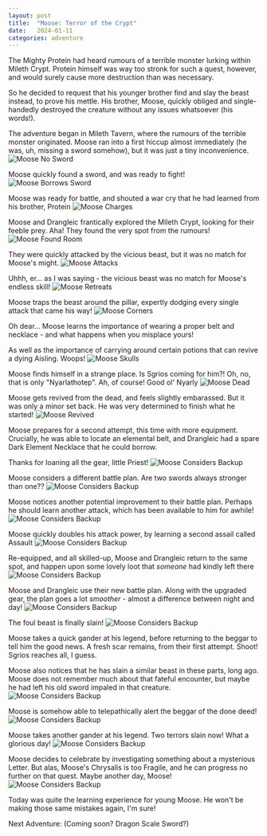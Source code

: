 ```yaml
---
layout: post
title:  "Moose: Terror of the Crypt"
date:   2024-01-11
categories: adventure
---
```


The Mighty Protein had heard rumours of a terrible monster lurking within Mileth Crypt. Protein himself was way too stronk for such a quest, however, and would surely cause more destruction than was necessary.

So he decided to request that his younger brother find and slay the beast instead, to prove his mettle. His brother, Moose, quickly obliged and single-handedly destroyed the creature without any issues whatsoever (his words!).

The adventure began in Mileth Tavern, where the rumours of the terrible monster originated. Moose ran into a first hiccup almost immediately (he was, uh, missing a sword somehow), but it was just a tiny inconvenience.
![Moose No Sword](/public/images/adventures/crypt-terror-moose/moose-no-sword.png)

Moose quickly found a sword, and was ready to fight!
![Moose Borrows Sword](/public/images/adventures/crypt-terror-moose/moose-gets-sword.png)

Moose was ready for battle, and shouted a war cry that he had learned from his brother, Protein
![Moose Charges](/public/images/adventures/crypt-terror-moose/moose-war-cry.png)

Moose and Drangleic frantically explored the Mileth Crypt, looking for their feeble prey. Aha! They found the very spot from the rumours!
![Moose Found Room](/public/images/adventures/crypt-terror-moose/moose-finds-room.png)

They were quickly attacked by the vicious beast, but it was no match for Moose's might.
![Moose Attacks](/public/images/adventures/crypt-terror-moose/moose-hurt.png)

Uhhh, er... as I was saying - the vicious beast was no match for Moose's endless skill!
![Moose Retreats](/public/images/adventures/crypt-terror-moose/moose-no-reds.png)

Moose traps the beast around the pillar, expertly dodging every single attack that came his way!
![Moose Corners](/public/images/adventures/crypt-terror-moose/moose-kiting.png)

Oh dear... Moose learns the importance of wearing a proper belt and necklace - and what happens when you misplace yours!

As well as the importance of carrying around certain potions that can revive a dying Aisling. Woops!
![Moose Skulls](/public/images/adventures/crypt-terror-moose/moose-skulling.png)

Moose finds himself in a strange place. Is Sgrios coming for him?! Oh, no, that is only "Nyarlathotep". Ah, of course! Good ol' Nyarly
![Moose Dead](/public/images/adventures/crypt-terror-moose/moose-dead.png)

Moose gets revived from the dead, and feels slightly embarassed. But it was only a minor set back. He was very determined to finish what he started!
![Moose Revived](/public/images/adventures/crypt-terror-moose/moose-revived.png)

Moose prepares for a second attempt, this time with more equipment. Crucially, he was able to locate an elemental belt, and Drangleic had a spare Dark Element Necklace that he could borrow.

Thanks for loaning all the gear, little Priest!
![Moose Considers Backup](/public/images/adventures/crypt-terror-moose/moose-gears-up.png)

Moose considers a different battle plan. Are two swords always stronger than one??
![Moose Considers Backup](/public/images/adventures/crypt-terror-moose/moose-battle-plan.png)

Moose notices another potential improvement to their battle plan. Perhaps he should learn another attack, which has been available to him for awhile!
![Moose Considers Backup](/public/images/adventures/crypt-terror-moose/moose-remembers-assault.png)

Moose quickly doubles his attack power, by learning a second assail called Assault
![Moose Considers Backup](/public/images/adventures/crypt-terror-moose/moose-learns-assault.png)

Re-equipped, and all skilled-up, Moose and Drangleic return to the same spot, and happen upon some lovely loot that _someone_ had kindly left there
![Moose Considers Backup](/public/images/adventures/crypt-terror-moose/moose-finds-loot.png)

Moose and Drangleic use their new battle plan. Along with the upgraded gear, the plan goes a lot _smoother_ - almost a difference between night and day!
![Moose Considers Backup](/public/images/adventures/crypt-terror-moose/moose-uses-battle-plan.png)

The foul beast is finally slain!
![Moose Considers Backup](/public/images/adventures/crypt-terror-moose/moose-success.png)

Moose takes a quick gander at his legend, before returning to the beggar to tell him the good news. A fresh scar remains, from their first attempt. Shoot! Sgrios reaches all, I guess.

Moose also notices that he has slain a similar beast in these parts, long ago. Moose does not remember much about that fateful encounter, but maybe he had left his old sword impaled in that creature.
![Moose Considers Backup](/public/images/adventures/crypt-terror-moose/moose-legend-before.png)

Moose is somehow able to telepathically alert the beggar of the done deed!
![Moose Considers Backup](/public/images/adventures/crypt-terror-moose/moose-finish-quest.png)

Moose takes another gander at his legend. Two terrors slain now! What a glorious day!
![Moose Considers Backup](/public/images/adventures/crypt-terror-moose/moose-legend-after.png)

Moose decides to celebrate by investigating something about a mysterious Letter. But alas, Moose's Chrysalis is too Fragile, and he can progress no further on that quest. Maybe another day, Moose!
![Moose Considers Backup](/public/images/adventures/crypt-terror-moose/moose-no-letter.png)

Today was quite the learning experience for young Moose. He won't be making those same mistakes again, I'm sure!


Next Adventure: (Coming soon? Dragon Scale Sword?)
